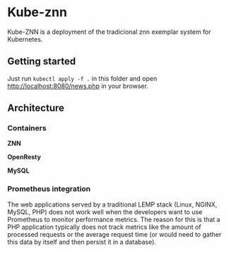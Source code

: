 # Kube-znn 

Kube-ZNN is a deployment of the tradicional znn exemplar system for Kubernetes. 

## Getting started

Just run `kubectl apply -f .` in this folder and open [http://localhost:8080/news.php](http://localhost:8080/news.php) in your browser.

## Architecture



### Containers

**ZNN**

**OpenResty**

**MySQL**


### Prometheus integration

The web applications served by a traditional LEMP stack (Linux, NGINX, MySQL, PHP) does not 
work well when the developers want to use  Prometheus to monitor performance metrics. The 
reason for this is that a PHP  application typically does not track metrics like the amount 
of processed requests or the average request time (or would need to gather this data by 
itself and then persist it in a database).
